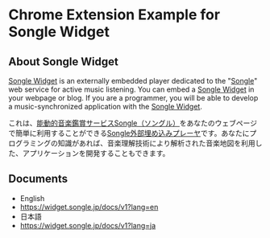 # Chrome Extension Example for Songle Widget

## About Songle Widget

[Songle Widget][widget] is an externally embedded player dedicated to the "[Songle][songle]" web service for active music listening. You can embed a [Songle Widget][widget] in your webpage or blog. If you are a programmer, you will be able to develop a music-synchronized application with the [Songle Widget][widget].

これは、[能動的音楽鑑賞サービスSongle（ソングル）][songle]をあなたのウェブページで簡単に利用することができる[Songle外部埋め込みプレーヤ][widget]です。あなたにプログラミングの知識があれば、音楽理解技術により解析された音楽地図を利用した、アプリケーションを開発することもできます。

## Documents

 * English
  * https://widget.songle.jp/docs/v1?lang=en
 * 日本語
  * https://widget.songle.jp/docs/v1?lang=ja

[songle]:https://songle.jp
[widget]:https://widget.songle.jp
